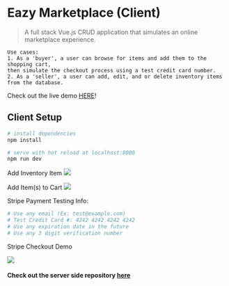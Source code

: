 # Eazy Marketplace (Client)

> A full stack Vue.js CRUD application that simulates an online marketplace experience. 

```
Use cases: 
1. As a 'buyer', a user can browse for items and add them to the shopping cart, 
then simulate the checkout process using a test credit card number. 
2. As a 'seller', a user can add, edit, and or delete inventory items from the database.
```

Check out the live demo [HERE](https://eazy-marketplace.firebaseapp.com/#/)!

## Client Setup

``` bash
# install dependencies
npm install

# serve with hot reload at localhost:8080
npm run dev

```


Add Inventory Item
![](https://user-images.githubusercontent.com/33434059/42197567-a1736c80-7e40-11e8-8c1d-c4bab4364d5b.gif)


Add Item(s) to Cart
![](https://user-images.githubusercontent.com/33434059/42197336-897a983e-7e3f-11e8-91ca-cbcf46859ba6.gif)



Stripe Payment Testing Info:
``` bash
# Use any email (Ex: test@example.com)
# Test Credit Card #: 4242 4242 4242 4242
# Use any expiration date in the future
# Use any 3 digit verification number

``` 

Stripe Checkout Demo

![](https://user-images.githubusercontent.com/33434059/42196183-d320abfa-7e39-11e8-8323-31f264e03d70.gif)


#### Check out the server side repository [here](https://github.com/troach24/online-store-db) 